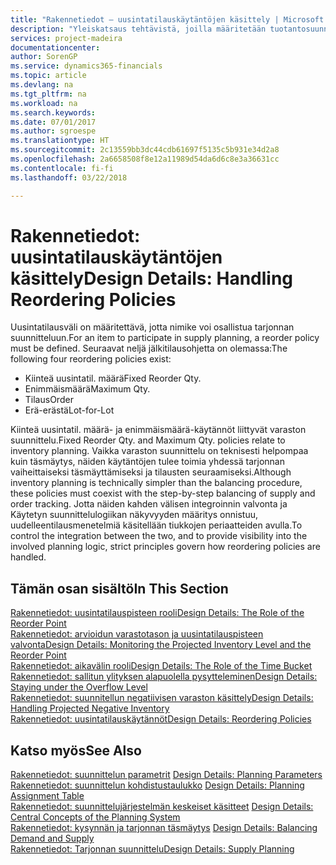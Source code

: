 ```yaml
---
title: "Rakennetiedot – uusintatilauskäytäntöjen käsittely | Microsoft Docs"
description: "Yleiskatsaus tehtävistä, joilla määritetään tuotantosuunnittelun uusintatilauskäytäntö."
services: project-madeira
documentationcenter: 
author: SorenGP
ms.service: dynamics365-financials
ms.topic: article
ms.devlang: na
ms.tgt_pltfrm: na
ms.workload: na
ms.search.keywords: 
ms.date: 07/01/2017
ms.author: sgroespe
ms.translationtype: HT
ms.sourcegitcommit: 2c13559bb3dc44cdb61697f5135c5b931e34d2a8
ms.openlocfilehash: 2a6658508f8e12a11989d54da6d6c8e3a36631cc
ms.contentlocale: fi-fi
ms.lasthandoff: 03/22/2018

---
```

# <a name="design-details-handling-reordering-policies"></a><span data-ttu-id="b67aa-103">Rakennetiedot: uusintatilauskäytäntöjen käsittely</span><span class="sxs-lookup"><span data-stu-id="b67aa-103">Design Details: Handling Reordering Policies</span></span>
<span data-ttu-id="b67aa-104">Uusintatilausväli on määritettävä, jotta nimike voi osallistua tarjonnan suunnitteluun.</span><span class="sxs-lookup"><span data-stu-id="b67aa-104">For an item to participate in supply planning, a reorder policy must be defined.</span></span> <span data-ttu-id="b67aa-105">Seuraavat neljä jälkitilausohjetta on olemassa:</span><span class="sxs-lookup"><span data-stu-id="b67aa-105">The following four reordering policies exist:</span></span>  
  
* <span data-ttu-id="b67aa-106">Kiinteä uusintatil. määrä</span><span class="sxs-lookup"><span data-stu-id="b67aa-106">Fixed Reorder Qty.</span></span>  
* <span data-ttu-id="b67aa-107">Enimmäismäärä</span><span class="sxs-lookup"><span data-stu-id="b67aa-107">Maximum Qty.</span></span>  
* <span data-ttu-id="b67aa-108">Tilaus</span><span class="sxs-lookup"><span data-stu-id="b67aa-108">Order</span></span>  
* <span data-ttu-id="b67aa-109">Erä-erästä</span><span class="sxs-lookup"><span data-stu-id="b67aa-109">Lot-for-Lot</span></span>  
  
<span data-ttu-id="b67aa-110">Kiinteä uusintatil. määrä- ja enimmäismäärä-käytännöt liittyvät varaston suunnittelu.</span><span class="sxs-lookup"><span data-stu-id="b67aa-110">Fixed Reorder Qty. and Maximum Qty. policies relate to inventory planning.</span></span> <span data-ttu-id="b67aa-111">Vaikka varaston suunnittelu on teknisesti helpompaa kuin täsmäytys, näiden käytäntöjen tulee toimia yhdessä tarjonnan vaiheittaiseksi täsmäyttämiseksi ja tilausten seuraamiseksi.</span><span class="sxs-lookup"><span data-stu-id="b67aa-111">Although inventory planning is technically simpler than the balancing procedure, these policies must coexist with the step-by-step balancing of supply and order tracking.</span></span> <span data-ttu-id="b67aa-112">Jotta näiden kahden välisen integroinnin valvonta ja Käytetyn suunnittelulogiikan näkyvyyden määritys onnistuu, uudelleentilausmenetelmiä käsitellään tiukkojen periaatteiden avulla.</span><span class="sxs-lookup"><span data-stu-id="b67aa-112">To control the integration between the two, and to provide visibility into the involved planning logic, strict principles govern how reordering policies are handled.</span></span>  
  
## <a name="in-this-section"></a><span data-ttu-id="b67aa-113">Tämän osan sisältö</span><span class="sxs-lookup"><span data-stu-id="b67aa-113">In This Section</span></span>  
[<span data-ttu-id="b67aa-114">Rakennetiedot: uusintatilauspisteen rooli</span><span class="sxs-lookup"><span data-stu-id="b67aa-114">Design Details: The Role of the Reorder Point</span></span>](design-details-the-role-of-the-reorder-point.md)  
[<span data-ttu-id="b67aa-115">Rakennetiedot: arvioidun varastotason ja uusintatilauspisteen valvonta</span><span class="sxs-lookup"><span data-stu-id="b67aa-115">Design Details: Monitoring the Projected Inventory Level and the Reorder Point</span></span>](design-details-monitoring-the-projected-inventory-level-and-the-reorder-point.md)  
[<span data-ttu-id="b67aa-116">Rakennetiedot: aikavälin rooli</span><span class="sxs-lookup"><span data-stu-id="b67aa-116">Design Details: The Role of the Time Bucket</span></span>](design-details-the-role-of-the-time-bucket.md)  
[<span data-ttu-id="b67aa-117">Rakennetiedot: sallitun ylityksen alapuolella pysytteleminen</span><span class="sxs-lookup"><span data-stu-id="b67aa-117">Design Details: Staying under the Overflow Level</span></span>](design-details-staying-under-the-overflow-level.md)  
[<span data-ttu-id="b67aa-118">Rakennetiedot: suunnitellun negatiivisen varaston käsittely</span><span class="sxs-lookup"><span data-stu-id="b67aa-118">Design Details: Handling Projected Negative Inventory</span></span>](design-details-handling-projected-negative-inventory.md)  
[<span data-ttu-id="b67aa-119">Rakennetiedot: uusintatilauskäytännöt</span><span class="sxs-lookup"><span data-stu-id="b67aa-119">Design Details: Reordering Policies</span></span>](design-details-reordering-policies.md)  
  
## <a name="see-also"></a><span data-ttu-id="b67aa-120">Katso myös</span><span class="sxs-lookup"><span data-stu-id="b67aa-120">See Also</span></span>  
<span data-ttu-id="b67aa-121">[Rakennetiedot: suunnittelun parametrit](design-details-planning-parameters.md) </span><span class="sxs-lookup"><span data-stu-id="b67aa-121">[Design Details: Planning Parameters](design-details-planning-parameters.md) </span></span>  
<span data-ttu-id="b67aa-122">[Rakennetiedot: suunnittelun kohdistustaulukko](design-details-planning-assignment-table.md) </span><span class="sxs-lookup"><span data-stu-id="b67aa-122">[Design Details: Planning Assignment Table](design-details-planning-assignment-table.md) </span></span>  
<span data-ttu-id="b67aa-123">[Rakennetiedot: suunnittelujärjestelmän keskeiset käsitteet](design-details-central-concepts-of-the-planning-system.md) </span><span class="sxs-lookup"><span data-stu-id="b67aa-123">[Design Details: Central Concepts of the Planning System](design-details-central-concepts-of-the-planning-system.md) </span></span>  
<span data-ttu-id="b67aa-124">[Rakennetiedot: kysynnän ja tarjonnan täsmäytys](design-details-balancing-demand-and-supply.md) </span><span class="sxs-lookup"><span data-stu-id="b67aa-124">[Design Details: Balancing Demand and Supply](design-details-balancing-demand-and-supply.md) </span></span>  
[<span data-ttu-id="b67aa-125">Rakennetiedot: Tarjonnan suunnittelu</span><span class="sxs-lookup"><span data-stu-id="b67aa-125">Design Details: Supply Planning</span></span>](design-details-supply-planning.md)
